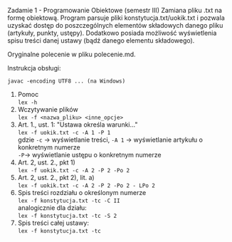 Zadamie 1 - Programowanie Obiektowe (semestr III)
Zamiana pliku .txt na formę obiektową. Program parsuje pliki konstytucja.txt/uokik.txt i pozwala uzyskać dostęp do poszczególnych elementów składowych danego pliku (artykuły, punkty, ustępy). Dodatkowo posiada możliwość wyświetlenia spisu treści danej ustawy (bądź danego elementu składowego).

Oryginalne polecenie w pliku polecenie.md.

Instrukcja obsługi:

```javac -encoding UTF8 ... (na Windows)```

1. Pomoc
<br> ```lex -h```
2. Wczytywanie plików
<br>```lex -f <nazwa_pliku> <inne_opcje>```
3. Art. 1., ust. 1: "Ustawa określa warunki..."
<br>```lex -f uokik.txt -c -A 1 -P 1```
<br>gdzie ```-c``` -> wyświetlanie treści, ```-A 1``` -> wyświetlanie artykułu o konkretnym numerze
<br>```-P```-> wyświetlanie ustępu o konkretnym numerze
4. Art. 2, ust. 2., pkt 1)
<br> ```lex -f uokik.txt -c -A 2 -P 2 -Po 2```
5. Art. 2, ust. 2., pkt 2), lit. a)
<br> ```lex -f uokik.txt -c -A 2 -P 2 -Po 2 - LPo 2```
6. Spis treści rozdziału o określonym numerze
<br> ```lex -f konstytucja.txt -tc -C II```
<br> analogicznie dla działu:
<br>```lex -f konstytucja.txt -tc -S 2```
7. Spis treści całej ustawy:
<br>```lex -f konstytucja.txt -tc```
 
